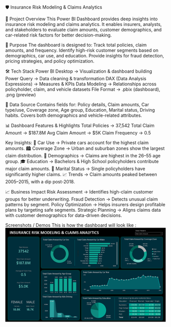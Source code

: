 🛡️ Insurance Risk Modeling & Claims Analytics

📌 Project Overview
This Power BI Dashboard provides deep insights into insurance risk modeling and claims analytics. It enables insurers, analysts, and stakeholders to evaluate claim amounts, customer demographics, and car-related risk factors for better decision-making.

🎯 Purpose
The dashboard is designed to:
Track total policies, claim amounts, and frequency.
Identify high-risk customer segments based on demographics, car use, and education.
Provide insights for fraud detection, pricing strategies, and policy optimization.

🛠️ Tech Stack
Power BI Desktop → Visualization & dashboard building
Power Query → Data cleaning & transformation
DAX (Data Analysis Expressions) → Measures & KPIs
Data Modeling → Relationships across policyholder, claim, and vehicle datasets
File Format → .pbix (dashboard), .png (preview)

📂 Data Source
Contains fields for: Policy details, Claim amounts, Car type/use, Coverage zone, Age group, Education, Marital status, Driving habits.
Covers both demographics and vehicle-related attributes.

📊 Dashboard Features & Highlights
Total Policies → 37,542
Total Claim Amount → $187.8M
Avg Claim Amount → $5K
Claim Frequency → 0.5

Key Insights:
🚗 Car Use → Private cars account for the highest claim amounts.
🏙️ Coverage Zone → Urban and suburban zones show the largest claim distribution.
👥 Demographics → Claims are highest in the 26–55 age group.
🎓 Education → Bachelors & High School policyholders contribute major claim amounts.
💍 Marital Status → Single policyholders have significantly higher claims.
📈 Trends → Claim amounts peaked between 2005–2015, with a dip post-2018.

📈 Business Impact
Risk Assessment → Identifies high-claim customer groups for better underwriting.
Fraud Detection → Detects unusual claim patterns by segment.
Policy Optimization → Helps insurers design profitable plans by targeting safe segments.
Strategic Planning → Aligns claims data with customer demographics for data-driven decisions.

Screenshots / Demos
This is how the dashboard will look like :
![Insurance Risk Modeling & Claims Analytics](https://github.com/Likhitha4444/INSURANCE-RISK-MODELING-CLAIMS-ANALYTICS/blob/main/INSURANCE%20RISK%20MODELING%20%26%20CLAIMS%20ANALYTICS.png)

